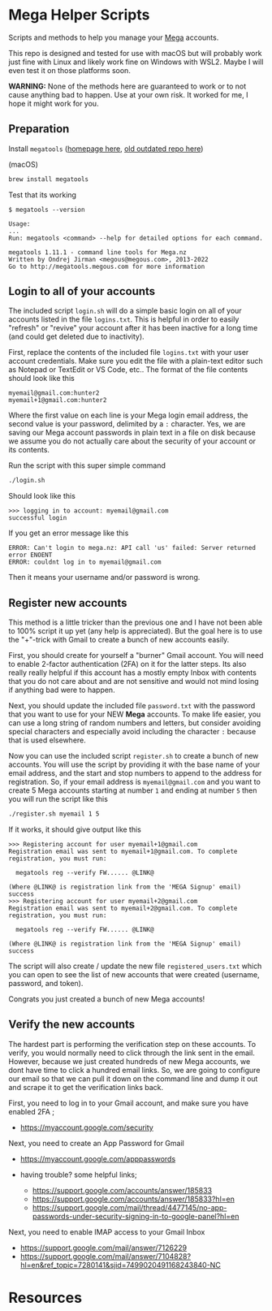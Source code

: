 # Mega Helper Scripts

Scripts and methods to help you manage your [Mega](https://mega.nz) accounts.

This repo is designed and tested for use with macOS but will probably work just fine with Linux and likely work fine on Windows with WSL2. Maybe I will even test it on those platforms soon.

**WARNING:** None of the methods here are guaranteed to work or to not cause anything bad to happen. Use at your own risk. It worked for me, I hope it might work for you.

## Preparation

Install `megatools` ([homepage here](https://megatools.megous.com/), [old outdated repo here](https://github.com/MaxFork/MegaTools))

(macOS)

```bash
brew install megatools
```

Test that its working

```
$ megatools --version

Usage:
...
Run: megatools <command> --help for detailed options for each command.

megatools 1.11.1 - command line tools for Mega.nz
Written by Ondrej Jirman <megous@megous.com>, 2013-2022
Go to http://megatools.megous.com for more information
```

## Login to all of your accounts

The included script `login.sh` will do a simple basic login on all of your accounts listed in the file `logins.txt`. This is helpful in order to easily "refresh" or "revive" your account after it has been inactive for a long time (and could get deleted due to inactivity).

First, replace the contents of the included file `logins.txt` with your user account credentials. Make sure you edit the file with a plain-text editor such as Notepad or TextEdit or VS Code, etc.. The format of the file contents should look like this

```
myemail@gmail.com:hunter2
myemail+1@gmail.com:hunter2
```

Where the first value on each line is your Mega login email address, the second value is your password, delimited by a `:` character. Yes, we are saving our Mega account passwords in plain text in a file on disk because we assume you do not actually care about the security of your account or its contents.

Run the script with this super simple command

```bash
./login.sh
```

Should look like this

```
>>> logging in to account: myemail@gmail.com
successful login
```

If you get an error message like this

```
ERROR: Can't login to mega.nz: API call 'us' failed: Server returned error ENOENT
ERROR: couldnt log in to myemail@gmail.com
```

Then it means your username and/or password is wrong.


## Register new accounts

This method is a little tricker than the previous one and I have not been able to 100% script it up yet (any help is appreciated). But the goal here is to use the "+"-trick with Gmail to create a bunch of new accounts easily.

First, you should create for yourself a "burner" Gmail account. You will need to enable 2-factor authentication (2FA) on it for the latter steps. Its also really really helpful if this account has a mostly empty Inbox with contents that you do not care about and are not sensitive and would not mind losing if anything bad were to happen.

Next, you should update the included file `password.txt` with the password that you want to use for your NEW **Mega** accounts. To make life easier, you can use a long string of random numbers and letters, but consider avoiding special characters and especially avoid including the character `:` because that is used elsewhere.

Now you can use the included script `register.sh` to create a bunch of new accounts. You will use the script by providing it with the base name of your email address, and the start and stop numbers to append to the address for registration. So, if your email address is `myemail@gmail.com` and you want to create 5 Mega accounts starting at number `1` and ending at number `5` then you will run the script like this

```bash
./register.sh myemail 1 5
```

If it works, it should give output like this

```
>>> Registering account for user myemail+1@gmail.com
Registration email was sent to myemail+1@gmail.com. To complete registration, you must run:

  megatools reg --verify FW...... @LINK@

(Where @LINK@ is registration link from the 'MEGA Signup' email)
success
>>> Registering account for user myemail+2@gmail.com
Registration email was sent to myemail+2@gmail.com. To complete registration, you must run:

  megatools reg --verify FW...... @LINK@

(Where @LINK@ is registration link from the 'MEGA Signup' email)
success

```

The script will also create / update the new file `registered_users.txt` which you can open to see the list of new accounts that were created (username, password, and token).

Congrats you just created a bunch of new Mega accounts!

## Verify the new accounts

The hardest part is performing the verification step on these accounts. To verify, you would normally need to click through the link sent in the email. However, because we just created hundreds of new Mega accounts, we dont have time to click a hundred email links. So, we are going to configure our email so that we can pull it down on the command line and dump it out and scrape it to get the verification links back.

First, you need to log in to your Gmail account, and make sure you have enabled 2FA ;

- https://myaccount.google.com/security

Next, you need to create an App Password for Gmail

- https://myaccount.google.com/apppasswords

- having trouble? some helpful links;
  - https://support.google.com/accounts/answer/185833
  - https://support.google.com/accounts/answer/185833?hl=en
  - https://support.google.com/mail/thread/4477145/no-app-passwords-under-security-signing-in-to-google-panel?hl=en

Next, you need to enable IMAP access to your Gmail Inbox

- https://support.google.com/mail/answer/7126229
- https://support.google.com/mail/answer/7104828?hl=en&ref_topic=7280141&sjid=7499020491168243840-NC

# Resources